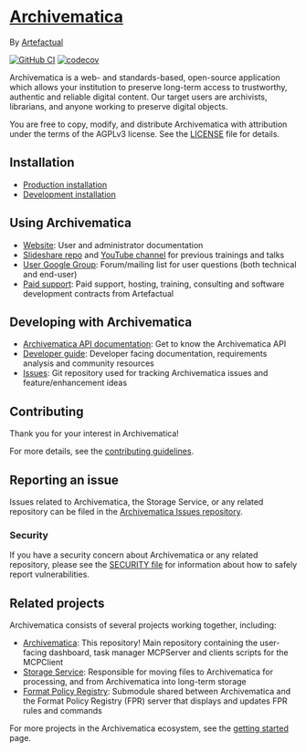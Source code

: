 # [Archivematica]

By [Artefactual]

[![GitHub CI]][Test workflow]
[![codecov]][Archivematica Codecov]

Archivematica is a web- and standards-based, open-source application
which allows your institution to preserve long-term access to
trustworthy, authentic and reliable digital content.  Our target users
are archivists, librarians, and anyone working to preserve digital
objects.

You are free to copy, modify, and distribute Archivematica with
attribution under the terms of the AGPLv3 license.  See the [LICENSE]
file for details.

## Installation

* [Production installation]
* [Development installation]

## Using Archivematica

* [Website](https://www.archivematica.org/): User and administrator documentation
* [Slideshare repo](https://fr.slideshare.net/Archivematica/presentations) and [YouTube channel](https://www.youtube.com/@ArtefactualSystems) for previous trainings and talks
* [User Google Group](https://groups.google.com/forum/#!forum/archivematica): Forum/mailing list for user questions (both technical and end-user)
* [Paid support](https://www.artefactual.com/services/): Paid support, hosting, training, consulting and software development contracts from Artefactual

## Developing with Archivematica

* [Archivematica API documentation](https://archivematica.org/fr/docs/archivematica-1.15/dev-manual/api/api-reference-archivematica/#api-reference-archivematica): Get to know the Archivematica API
* [Developer guide](https://github.com/artefactual/archivematica/blob/qa/1.x/CONTRIBUTING.md): Developer facing documentation, requirements analysis and community resources
* [Issues](https://github.com/archivematica/Issues): Git repository used for tracking Archivematica issues and feature/enhancement ideas

## Contributing

Thank you for your interest in Archivematica!

For more details, see the [contributing guidelines].

## Reporting an issue

Issues related to Archivematica, the Storage Service, or any related
repository can be filed in the [Archivematica Issues repository].

### Security

If you have a security concern about Archivematica or any related
repository, please see the [SECURITY file] for information about how
to safely report vulnerabilities.

## Related projects

Archivematica consists of several projects working together, including:

* [Archivematica][Archivematica GitHub]: This repository! Main
  repository containing the user-facing dashboard, task manager
  MCPServer and clients scripts for the MCPClient
* [Storage Service]: Responsible for moving files to Archivematica for
  processing, and from Archivematica into long-term storage
* [Format Policy Registry]: Submodule shared between Archivematica and
  the Format Policy Registry (FPR) server that displays and updates
  FPR rules and commands

For more projects in the Archivematica ecosystem, see the [getting started] page.

[Archivematica]: https://www.archivematica.org/
[Artefactual]: https://www.artefactual.com/
[GitHub CI]: https://github.com/artefactual/archivematica/actions/workflows/test.yml/badge.svg
[Test workflow]: https://github.com/artefactual/archivematica/actions/workflows/test.yml
[codecov]: https://codecov.io/gh/artefactual/archivematica/branch/qa/1.x/graph/badge.svg?token=tKlfjhmrlC
[Archivematica Codecov]: https://codecov.io/gh/artefactual/archivematica
[LICENSE]: LICENSE
[Production installation]: https://www.archivematica.org/docs/latest/admin-manual/installation-setup/installation/installation/
[Development installation]: https://github.com/artefactual/archivematica/tree/qa/1.x/hack
[Wiki]: https://www.archivematica.org/wiki/Development
[Issues]: https://github.com/archivematica/Issues
[User Google Group]: https://groups.google.com/forum/#!forum/archivematica
[Paid support]: https://www.artefactual.com/services/
[contributing guidelines]: CONTRIBUTING.md
[Archivematica Issues repository]: https://github.com/archivematica/Issues/issues
[SECURITY file]: SECURITY.md
[Archivematica GitHub]: https://github.com/artefactual/archivematica
[Storage Service]: https://github.com/artefactual/archivematica-storage-service
[Format Policy Registry]: https://github.com/artefactual/archivematica/tree/qa/1.x/src/dashboard/src/fpr
[getting started]: https://wiki.archivematica.org/Getting_started#Projects
